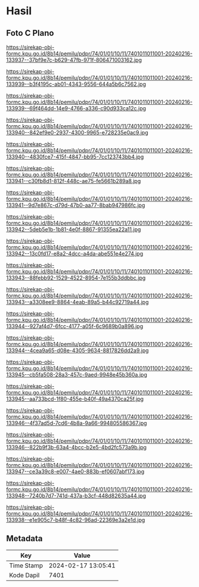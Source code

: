 # Hasil

## Foto C Plano

https://sirekap-obj-formc.kpu.go.id/8b14/pemilu/pdpr/74/01/01/10/11/7401011011001-20240216-133937--37bf9e7c-b629-47fb-971f-806471003162.jpg

https://sirekap-obj-formc.kpu.go.id/8b14/pemilu/pdpr/74/01/01/10/11/7401011011001-20240216-133939--b3f4195c-ab01-4343-9556-644a5b6c7562.jpg

https://sirekap-obj-formc.kpu.go.id/8b14/pemilu/pdpr/74/01/01/10/11/7401011011001-20240216-133939--69f464dd-14e9-4766-a336-c90d933ca12c.jpg

https://sirekap-obj-formc.kpu.go.id/8b14/pemilu/pdpr/74/01/01/10/11/7401011011001-20240216-133940--842ef9e0-2937-4300-9965-e728235e0ac9.jpg

https://sirekap-obj-formc.kpu.go.id/8b14/pemilu/pdpr/74/01/01/10/11/7401011011001-20240216-133940--4830fce7-415f-4847-bb95-7cc123743bb4.jpg

https://sirekap-obj-formc.kpu.go.id/8b14/pemilu/pdpr/74/01/01/10/11/7401011011001-20240216-133941--c30fb8d1-812f-448c-ae75-fe5661b289a8.jpg

https://sirekap-obj-formc.kpu.go.id/8b14/pemilu/pdpr/74/01/01/10/11/7401011011001-20240216-133941--9d7e867c-d79d-47b0-aa77-8bab947986fc.jpg

https://sirekap-obj-formc.kpu.go.id/8b14/pemilu/pdpr/74/01/01/10/11/7401011011001-20240216-133942--5deb5e1b-1b81-4e0f-8867-91355ea22a11.jpg

https://sirekap-obj-formc.kpu.go.id/8b14/pemilu/pdpr/74/01/01/10/11/7401011011001-20240216-133942--13c0fd17-e8a2-4dcc-a4da-abe551e4e274.jpg

https://sirekap-obj-formc.kpu.go.id/8b14/pemilu/pdpr/74/01/01/10/11/7401011011001-20240216-133943--88febb92-1529-4522-8954-7e155b3ddbbc.jpg

https://sirekap-obj-formc.kpu.go.id/8b14/pemilu/pdpr/74/01/01/10/11/7401011011001-20240216-133943--a3308ee9-8864-4eab-89a5-b44c92719a44.jpg

https://sirekap-obj-formc.kpu.go.id/8b14/pemilu/pdpr/74/01/01/10/11/7401011011001-20240216-133944--927af4d7-6fcc-4177-a05f-6c9689b0a896.jpg

https://sirekap-obj-formc.kpu.go.id/8b14/pemilu/pdpr/74/01/01/10/11/7401011011001-20240216-133944--4cea9a65-d08e-4305-9634-8817826dd2a9.jpg

https://sirekap-obj-formc.kpu.go.id/8b14/pemilu/pdpr/74/01/01/10/11/7401011011001-20240216-133945--cb5fa508-28a3-457c-9aed-9948e45b360a.jpg

https://sirekap-obj-formc.kpu.go.id/8b14/pemilu/pdpr/74/01/01/10/11/7401011011001-20240216-133945--aa733bcd-1f80-455e-b40f-49a4370ca25f.jpg

https://sirekap-obj-formc.kpu.go.id/8b14/pemilu/pdpr/74/01/01/10/11/7401011011001-20240216-133946--4f37ad5d-7cd6-4b8a-9a66-994805586367.jpg

https://sirekap-obj-formc.kpu.go.id/8b14/pemilu/pdpr/74/01/01/10/11/7401011011001-20240216-133946--822b9f3b-63a4-4bcc-b2e5-4bd2fc573a9b.jpg

https://sirekap-obj-formc.kpu.go.id/8b14/pemilu/pdpr/74/01/01/10/11/7401011011001-20240216-133947--ce3a39c8-e007-4ae0-883b-ef0607abf173.jpg

https://sirekap-obj-formc.kpu.go.id/8b14/pemilu/pdpr/74/01/01/10/11/7401011011001-20240216-133948--7240b7d7-741d-437a-b3cf-448d82635a44.jpg

https://sirekap-obj-formc.kpu.go.id/8b14/pemilu/pdpr/74/01/01/10/11/7401011011001-20240216-133938--e1e905c7-b48f-4c82-96ad-22369e3a2e1d.jpg


## Metadata

| Key        | Value               |
| ---------- | ------------------- |
| Time Stamp | 2024-02-17 13:05:41 |
| Kode Dapil | 7401                |



